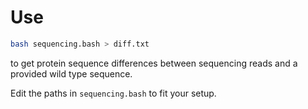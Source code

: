 # Use

```bash 
bash sequencing.bash > diff.txt 
```

to get protein sequence differences between sequencing reads and a provided wild type sequence.

Edit the paths in `sequencing.bash` to fit your setup. 
